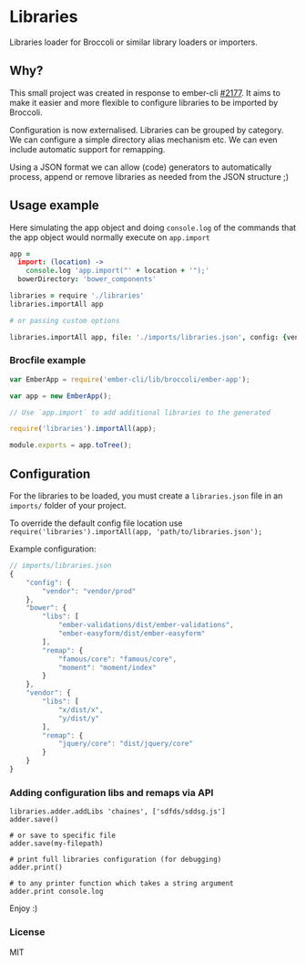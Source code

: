 # Libraries

Libraries loader for Broccoli or similar library loaders or importers.

## Why?

This small project was created in response to ember-cli [#2177](https://github.com/stefanpenner/ember-cli/issues/2177).
It aims to make it easier and more flexible to configure libraries to be imported by Broccoli. 

Configuration is now externalised. Libraries can be grouped by category. We can configure a simple directory alias mechanism etc.
 We can even include automatic support for remapping.

Using a JSON format we can allow (code) generators to automatically process, append or remove libraries as needed 
from the JSON structure ;)

## Usage example

Here simulating the app object and doing `console.log` of the 
commands that the app object would normally execute on `app.import`

```coffeescript
app =
  import: (location) ->
    console.log 'app.import("' + location + '");'
  bowerDirectory: 'bower_components'

libraries = require './libraries'
libraries.importAll app

# or passing custom options 

libraries.importAll app, file: './imports/libraries.json', config: {vendor: 'vendor/dev'}
```

### Brocfile example

```javascript
var EmberApp = require('ember-cli/lib/broccoli/ember-app');

var app = new EmberApp();

// Use `app.import` to add additional libraries to the generated

require('libraries').importAll(app);

module.exports = app.toTree();
```

## Configuration

For the libraries to be loaded, you must create a `libraries.json` file in an `imports/` folder of your project.

To override the default config file location use `require('libraries').importAll(app, 'path/to/libraries.json');`

Example configuration:

```javascript
// imports/libraries.json
{
    "config": {
        "vendor": "vendor/prod"
    },
    "bower": {
        "libs": [
            "ember-validations/dist/ember-validations",
            "ember-easyform/dist/ember-easyform"
        ],
        "remap": {
            "famous/core": "famous/core",
            "moment": "moment/index"
        }
    },
    "vendor": {
        "libs": [
            "x/dist/x",
            "y/dist/y"
        ],
        "remap": {
            "jquery/core": "dist/jquery/core"
        }
    }
}
```

### Adding configuration libs and remaps via API

```
libraries.adder.addLibs 'chaines', ['sdfds/sddsg.js']
adder.save()

# or save to specific file
adder.save(my-filepath)

# print full libraries configuration (for debugging)
adder.print()

# to any printer function which takes a string argument
adder.print console.log
```

Enjoy :)

### License

MIT
